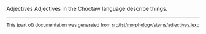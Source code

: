 Adjectives
Adjectives in the Choctaw language describe things.

* * *

<small>This (part of) documentation was generated from [src/fst/morphology/stems/adjectives.lexc](https://github.com/giellalt/lang-cho/blob/main/src/fst/morphology/stems/adjectives.lexc)</small>
